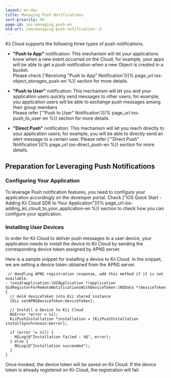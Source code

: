 ```yaml
---
layout: en-doc
title: Managing Push Notifications
sort-priority: 50
page-id: ios-managing_push-en
old-url: /en/managing-push-notification--2
---
```

Kii Cloud supports the following three types of push notifications.

* **"Push to App"** notification: This mechanism will let your applications
  know when a new event occurred on the Cloud; for example, your apps will be
  able to get a push notification when a new Object is created in a bucket.  
  Please check ['Receiving "Push to App" Notification']({% page_url ios-object_storages_push-en %})
  section for more details.

* **"Push to User"** notification: This mechanism will let you and your
  application users quickly send messages to other users; for example, you
  application users will be able to exchange push messages among their group
  members  
  Please refer ['"Push to User" Notification']({% page_url ios-push_to_user-en %})
  section for more details.

* **"Direct Push"** notification: This mechanism will let you reach directly to
  your application users; for example, you will be able to directly send an
  alert message to a certain user.
  Please refer ['"Direct Push" Notification']({% page_url ios-direct_push-en %})
  section for more details.

## Preparation for Leveraging Push Notifications

### Configuring Your Application

To leverage Push notification features, you need to configure your application
accordingly on the developer portal.  Check
["iOS Quick Start - Adding Kii Cloud SDK to Your Application"]({% page_url ios-adding_kii_cloud_to_your_application-en %})
section to check how you can configure your application. 

### Installing User Devices

In order for Kii Cloud to deliver push messages to a user device, your
application needs to install the device to Kii Cloud by sending the
corresponding device token assigned by APNS server.

Here is a sample snippet for installing a device to Kii Cloud.  In the snippet,
we are setting a device token obtained from the APNS server.

```objc
 // Handling APNS registration response, add this method if it is not available.
- (void)application:(UIApplication *)application didRegisterForRemoteNotificationsWithDeviceToken:(NSData *)deviceToken {
  // Hold deviceToken into Kii shared instance
  [Kii setAPNSDeviceToken:deviceToken];

  // Install a Device to Kii Cloud
  NSError *error = nil;
  KiiPushInstallation *installation = [KiiPushInstallation installSynchronous:&error];

  if (error != nil) {
    NSLog(@"Installation failed : %@", error);
  } else {
    NSLog(@"Installation succeeded");
  }
}
```

Once invoked, the device token will be saved on Kii Cloud.  If the device token
is already registered on Kii Cloud, the registration will fail.

